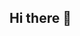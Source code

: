 ## Hi there 👋

<!--
**charwdzy/charwdzy** is a ✨ _special_ ✨ repository because its `README.md` (this file) appears on your GitHub profile.

Here are some ideas to get you started:

hello! i’m charlie, 
he/they/she
alura’s studet and currently learning javascript language. 
🎬☕📓📜

